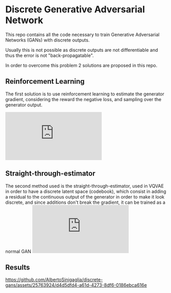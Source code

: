 # Discrete Generative Adversarial Network
This repo contains all the code necessary to train Generative Adversarial Networks (GANs) with discrete outputs.

Usually this is not possible as discrete outputs are not differentiable and thus the error is not "back-propagatable".

In order to overcome this problem 2 solutions are proposed in this repo.

## Reinforcement Learning
The first solution is to use reinforcement learning to estimate the generator gradient, considering the reward the negative loss, and sampling over the generator output.

![RL formula](https://latex.codecogs.com/gif.latex?%5Cdpi%7B300%7D%20%5Chuge%20%5Cnabla_%5Ctheta%5Cmathcal%7BL%7D_G%20%5Capprox%5Cln%20D_%5Cphi%28I%29%5C%2C%5C%2C%5Cnabla_%5Ctheta%5Cln%20G_%5Ctheta%28I%7C%5Cepsilon%29)

## Straight-through-estimator
The second method used is the straight-through-estimator, used in VQVAE in order to have a discrete latent space (codebook), which consist in adding a residual to the continuous output of the generator in order to make it look discrete, and since additions don't break the gradient, it can be trained as a normal GAN
![Alt text](https://latex.codecogs.com/gif.latex?%5Cdpi%7B300%7D%20%5Chuge%20%5Cbegin%7Balign*%7D%20%5Cnabla_%5Ctheta%20%5Cmathcal%7BL%7D_G%20%26%3D%20%5Cnabla_%7BG_%5Ctheta%28%5Cgamma%29%7D%20%5Cln%20D_%5Cphi%28G_%5Ctheta%28%5Cgamma%29%20&plus;%20%5Cepsilon%29%20%5C%2C%5Ccdot%20%5C%2C%5Cnabla_%5Ctheta%20G_%5Ctheta%28%5Cgamma%29%5C%5C%20%5Cepsilon%20%26%3D%20%28I%20%5Csim%20G%28%5Cgamma%29%29%20-%20G%28%5Cgamma%29%20%5Cend%7Balign*%7D)

## Results
https://github.com/AlbertoSinigaglia/discrete-gans/assets/25763924/d4d5dfd4-a61d-4273-8df6-0186ebca616e

